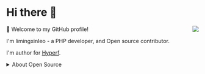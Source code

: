 # Hi there 👋

<img align="right" src="https://github-readme-stats.vercel.app/api?username=limingxinleo&show_icons=true&icon_color=805AD5&text_color=718096&bg_color=ffffff&hide_title=true" />

🎉 Welcome to my GitHub profile!

I'm limingxinleo - a PHP developer, and Open source contributor.

I'm author for [Hyperf](https://github.com/hyperf).

<!--
Hyperf is the best framework for me.
对我来说 Hyperf 框架是最好的框架，不接受任何反驳。
-->

<details>
<summary>About Open Source </summary>

## My main projects:

- [Hyperf](https://github.com/hyperf/hyperf) - 🚀 A coroutine framework that focuses on hyperspeed and flexibility, specifically used for build microservices or middlewares.
- [Hyperf Docker](https://github.com/hyperf/hyperf-docker) - 🐳 The docker image offered by Hyperf.
- [Biz Skeleton](https://github.com/hyperf/biz-skeleton) - 🚀 A business web api skeleton.
- [Swow Skeleton](https://github.com/hyperf/swow-skeleton) - 🚀 A business web api skeleton fow swow.

[Get More ...](https://github.com/limingxinleo)
  
## 🏆 Github Profile Trophy

![](https://github-profile-trophy.vercel.app/?username=limingxinleo&theme=flat&column=8)

## Most Used Languages

![](https://github-readme-stats.vercel.app/api/top-langs/?username=limingxinleo&layout=compact&show_icons=true&theme=flat&hide_title=true)

</details>

